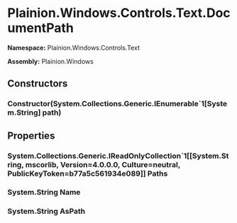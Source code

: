 
# Plainion.Windows.Controls.Text.DocumentPath

**Namespace:** Plainion.Windows.Controls.Text

**Assembly:** Plainion.Windows


## Constructors

### Constructor(System.Collections.Generic.IEnumerable`1[System.String] path)


## Properties

### System.Collections.Generic.IReadOnlyCollection`1[[System.String, mscorlib, Version=4.0.0.0, Culture=neutral, PublicKeyToken=b77a5c561934e089]] Paths

### System.String Name

### System.String AsPath
